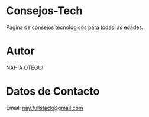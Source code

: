 # Consejos-Tech
Pagina de consejos tecnologicos para todas las edades.
# Autor
NAHIA OTEGUI
# Datos de Contacto
Email: nay.fullstack@gmail.com
